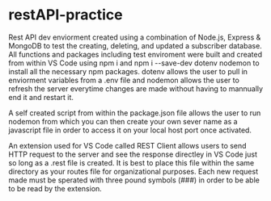 # restAPI-practice

Rest API dev enviorment created using a combination of Node.js, Express & MongoDB to test the creating, deleting, and updated a subscriber database. All functions and packages including test enviroment were built and created from within VS Code using npm i and npm i --save-dev dotenv nodemon to install all the necessary npm packages. dotenv allows the user to pull in enviorment variables from a .env file and nodemon allows the user to refresh the server everytime changes are made without having to mannually end it and restart it.

A self created script from within the package.json file allows the user to run nodemon from which you can then create your own sever name as a javascript file in order to access it on your local host port once activated.

An extension used for VS Code called REST Client allows users to send HTTP request to the server and see the response directley in VS Code just so long as a .rest file is created. It is best to place this file within the same directory as your routes file for organizational purposes. Each new request made must be sperated with three pound symbols (###) in order to be able to be read by the extension.